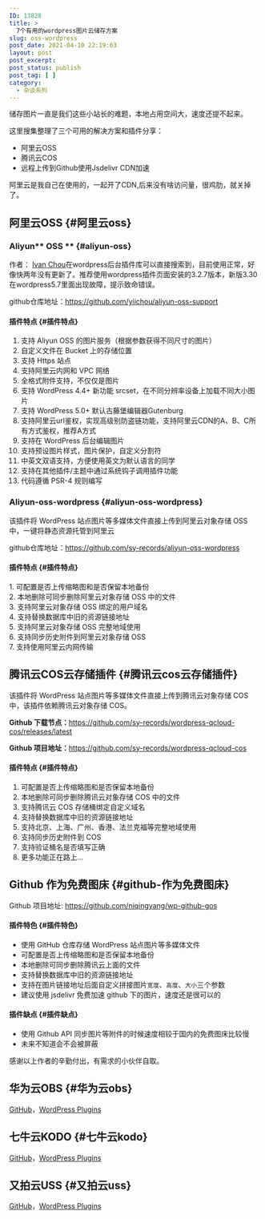 ```yaml
---
ID: 13828
title: >
  7个有用的wordpress图片云储存方案
slug: oss-wordpress
post_date: 2021-04-10 22:19:03
layout: post
post_excerpt:
post_status: publish
post_tag: [ ]
category:
  - 杂谈系列
---
```

<!-- wp:paragraph -->

储存图片一直是我们这些小站长的难题，本地占用空间大，速度还提不起来。

<!-- /wp:paragraph -->

<!-- wp:paragraph -->

这里搜集整理了三个可用的解决方案和插件分享：

<!-- /wp:paragraph -->

<!-- wp:list {"textColor":"white","gradient":"vivid-cyan-blue-to-vivid-purple"} -->

<ul class="has-white-color has-vivid-cyan-blue-to-vivid-purple-gradient-background has-text-color has-background">
  <li>
    阿里云OSS
  </li>
  <li>
    腾讯云COS
  </li>
  <li>
    远程上传到Github使用Jsdelivr CDN加速
  </li>
</ul>

<!-- /wp:list -->

<!-- wp:paragraph -->

阿里云是我自己在使用的，一起开了CDN,后来没有啥访问量，很鸡肋，就关掉了。

<!-- /wp:paragraph -->

<!-- wp:heading -->

## 阿里云OSS {#阿里云oss}

<!-- /wp:heading -->

<!-- wp:heading {"level":3} -->

### Aliyun** OSS ** {#aliyun-oss}

<!-- /wp:heading -->

<!-- wp:paragraph -->

作者： <a href="https://yii.im/" target="_blank" rel="nofollow noopener" data-schema-attribute="">Ivan Chou</a>在wordpress后台插件库可以直接搜索到，目前使用正常，好像快两年没有更新了。推荐使用wordpress插件页面安装的3.2.7版本，新版3.30在wordpress5.7里面出现故障，提示致命错误。

<!-- /wp:paragraph -->

<!-- wp:paragraph -->

github仓库地址：<a href="https://github.com/yiichou/aliyun-oss-support" target="_blank" rel="noopener" data-schema-attribute="">https://github.com/yiichou/aliyun-oss-support</a>

<!-- /wp:paragraph -->

<!-- wp:heading {"level":4} -->

#### 插件特点 {#插件特点}

<!-- /wp:heading -->

<!-- wp:list {"ordered":true,"backgroundColor":"vivid-cyan-blue","textColor":"white"} -->

<ol class="has-white-color has-vivid-cyan-blue-background-color has-text-color has-background">
  <li>
    支持 Aliyun OSS 的图片服务（根据参数获得不同尺寸的图片）
  </li>
  <li>
    自定义文件在 Bucket 上的存储位置
  </li>
  <li>
    支持 Https 站点
  </li>
  <li>
    支持阿里云内网和 VPC 网络
  </li>
  <li>
    全格式附件支持，不仅仅是图片
  </li>
  <li>
    支持 WordPress 4.4+ 新功能 srcset，在不同分辨率设备上加载不同大小图片
  </li>
  <li>
    支持 WordPress 5.0+ 默认古藤堡编辑器Gutenburg
  </li>
  <li>
    支持阿里云url鉴权，实现高级别防盗链功能，支持阿里云CDN的A、B、C所有方式鉴权，推荐A方式
  </li>
  <li>
    支持在 WordPress 后台编辑图片
  </li>
  <li>
    支持预设图片样式，图片保护，自定义分割符
  </li>
  <li>
    中英文双语支持，方便使用英文为默认语言的同学
  </li>
  <li>
    支持在其他插件/主题中通过系统钩子调用插件功能
  </li>
  <li>
    代码遵循 PSR-4 规则编写
  </li>
</ol>

<!-- /wp:list -->

<!-- wp:heading {"level":3} -->

### Aliyun-oss-wordpress {#aliyun-oss-wordpress}

<!-- /wp:heading -->

<!-- wp:paragraph -->

该插件将 WordPress 站点图片等多媒体文件直接上传到阿里云对象存储 OSS 中，一键将静态资源托管到阿里云

<!-- /wp:paragraph -->

<!-- wp:paragraph -->

github仓库地址：<a href="https://github.com/sy-records/aliyun-oss-wordpress" target="_blank" rel="nofollow noopener" data-schema-attribute="">https://github.com/sy-records/aliyun-oss-wordpress</a>

<!-- /wp:paragraph -->

<!-- wp:heading {"level":4} -->

#### 插件特点 {#插件特点}

<!-- /wp:heading -->

<!-- wp:paragraph {"backgroundColor":"vivid-cyan-blue","textColor":"white"} -->

<p class="has-white-color has-vivid-cyan-blue-background-color has-text-color has-background">
  1. 可配置是否上传缩略图和是否保留本地备份<br />2. 本地删除可同步删除阿里云对象存储 OSS 中的文件<br />3. 支持阿里云对象存储 OSS 绑定的用户域名<br />4. 支持替换数据库中旧的资源链接地址<br />5. 支持阿里云对象存储 OSS 完整地域使用<br />6. 支持同步历史附件到阿里云对象存储 OSS<br />7. 支持使用阿里云内网传输
</p>

<!-- /wp:paragraph -->

<!-- wp:heading -->

## 腾讯云COS云存储插件 {#腾讯云cos云存储插件}

<!-- /wp:heading -->

<!-- wp:paragraph -->

该插件将 WordPress 站点图片等多媒体文件直接上传到腾讯云对象存储 COS 中，该插件依赖腾讯云对象存储 COS。

<!-- /wp:paragraph -->

<!-- wp:paragraph -->

**Github 下载节点：**<a href="https://github.com/sy-records/wordpress-qcloud-cos/releases/latest" target="_blank" rel="noopener" data-schema-attribute="">https://github.com/sy-records/wordpress-qcloud-cos/releases/latest</a>

<!-- /wp:paragraph -->

<!-- wp:paragraph -->

**Github 项目地址：**<a href="https://github.com/sy-records/wordpress-qcloud-cos" target="_blank" rel="noopener" data-schema-attribute="">https://github.com/sy-records/wordpress-qcloud-cos</a>

<!-- /wp:paragraph -->

<!-- wp:heading {"level":4} -->

#### 插件特点 {#插件特点}

<!-- /wp:heading -->

<!-- wp:list {"ordered":true,"backgroundColor":"vivid-cyan-blue","textColor":"white"} -->

<ol class="has-white-color has-vivid-cyan-blue-background-color has-text-color has-background">
  <li>
    可配置是否上传缩略图和是否保留本地备份
  </li>
  <li>
    本地删除可同步删除腾讯云对象存储 COS 中的文件
  </li>
  <li>
    支持腾讯云 COS 存储桶绑定自定义域名
  </li>
  <li>
    支持替换数据库中旧的资源链接地址
  </li>
  <li>
    支持北京、上海、广州、香港、法兰克福等完整地域使用
  </li>
  <li>
    支持同步历史附件到 COS
  </li>
  <li>
    支持验证桶名是否填写正确
  </li>
  <li>
    更多功能正在路上…
  </li>
</ol>

<!-- /wp:list -->

<!-- wp:heading -->

## Github 作为免费图床 {#github-作为免费图床}

<!-- /wp:heading -->

<!-- wp:paragraph -->

Github 项目地址: <a class="wp-editor-md-post-content-link" title="https://github.com/niqingyang/wp-github-gos" href="https://github.com/niqingyang/wp-github-gos" target="_blank" rel="nofollow noopener" data-schema-attribute="">https://github.com/niqingyang/wp-github-gos</a>

<!-- /wp:paragraph -->

<!-- wp:heading {"level":4} -->

#### 插件特色 {#插件特色}

<!-- /wp:heading -->

<!-- wp:list {"backgroundColor":"vivid-cyan-blue","textColor":"white"} -->

<ul class="has-white-color has-vivid-cyan-blue-background-color has-text-color has-background">
  <li>
    使用 GitHub 仓库存储 WordPress 站点图片等多媒体文件
  </li>
  <li>
    可配置是否上传缩略图和是否保留本地备份
  </li>
  <li>
    本地删除可同步删除腾讯云上面的文件
  </li>
  <li>
    支持替换数据库中旧的资源链接地址
  </li>
  <li>
    支持在图片链接地址后面自定义拼接图片<code>宽度</code>、<code>高度</code>、<code>大小</code>三个参数
  </li>
  <li>
    建议使用 jsdelivr 免费加速 github 下的图片，速度还是很可以的
  </li>
</ul>

<!-- /wp:list -->

<!-- wp:heading {"level":4} -->

#### 插件缺点 {#插件缺点}

<!-- /wp:heading -->

<!-- wp:list -->

*   使用 Github API 同步图片等附件的时候速度相较于国内的免费图床比较慢
*   未来不知道会不会被屏蔽

<!-- /wp:list -->

<!-- wp:paragraph -->

感谢以上作者的辛勤付出，有需求的小伙伴自取。

<!-- /wp:paragraph -->

<!-- wp:heading -->

## 华为云OBS {#华为云obs}

<!-- /wp:heading -->

<!-- wp:paragraph -->

<a href="https://github.com/sy-records/huaweicloud-obs-wordpress" target="_blank" rel="noopener">GitHub</a>，<a href="https://wordpress.org/plugins/obs-huaweicloud" target="_blank" rel="noopener">WordPress Plugins</a>

<!-- /wp:paragraph -->

<!-- wp:heading -->

## 七牛云KODO {#七牛云kodo}

<!-- /wp:heading -->

<!-- wp:paragraph -->

<a href="https://github.com/sy-records/qiniu-kodo-wordpress" target="_blank" rel="noopener">GitHub</a>，<a href="https://wordpress.org/plugins/kodo-qiniu" target="_blank" rel="noopener">WordPress Plugins</a>

<!-- /wp:paragraph -->

<!-- wp:heading -->

## 又拍云USS {#又拍云uss}

<!-- /wp:heading -->

<!-- wp:paragraph -->

<a href="https://github.com/sy-records/upyun-uss-wordpress" target="_blank" rel="noopener">GitHub</a>，<a href="https://wordpress.org/plugins/uss-upyun" target="_blank" rel="noopener">WordPress Plugins</a>

<!-- /wp:paragraph -->